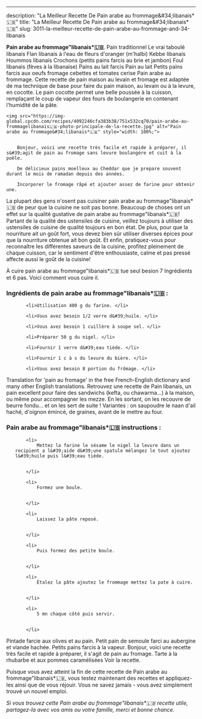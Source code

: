 ---
description: "La Meilleur Recette De Pain arabe au frommage&amp;#34;libanais*🇱🇧"
title: "La Meilleur Recette De Pain arabe au frommage&amp;#34;libanais*🇱🇧"
slug: 3011-la-meilleur-recette-de-pain-arabe-au-frommage-and-34-libanais

<p>
	<strong>Pain arabe au frommage&#34;libanais*🇱🇧</strong>. 
	Pain traditionnel Le vrai taboulé libanais Flan libanais à l&#39;eau de fleurs d&#39;oranger (m&#39;halbi) Kebbe libanais Hoummos libanais Crochons (petits pains farcis au brie et jambon) Foul libanais (fèves à la libanaise) Pains au lait farcis Pain au lait Petits pains farcis aux oeufs fromage cebettes et tomates cerise Pain arabe au frommage. Cette recette de pain maison au levain et fromage est adaptée de ma technique de base pour faire du pain maison, au levain ou à la levure, en cocotte. Le pain cocotte permet une belle poussée à la cuisson, remplaçant le coup de vapeur des fours de boulangerie en contenant l&#39;humidité de la pâte.
</p>
<p>
	
	<img src="https://img-global.cpcdn.com/recipes/4092246cfa383b38/751x532cq70/pain-arabe-au-frommagelibanais🇱🇧-photo-principale-de-la-recette.jpg" alt="Pain arabe au frommage&#34;libanais*🇱🇧" style="width: 100%;">
	
	
		Bonjour, voici une recette très facile et rapide à préparer, il s&#39;agit de pain au fromage sans levure boulangère et cuit à la poêle.
	
		De délicieux pains moelleux au Cheddar que je prepare souvent durant le mois de ramadan depuis des années.
	
		Incorporer le fromage râpé et ajouter assez de farine pour obtenir une.
	
</p>

La plupart des gens n'osent pas cuisiner pain arabe au frommage&#34;libanais*🇱🇧 de peur que la cuisine ne soit pas bonne. Beaucoup de choses ont un effet sur la qualité gustative de pain arabe au frommage&#34;libanais*🇱🇧! Partant de la qualité des ustensiles de cuisine, veillez toujours à utiliser des ustensiles de cuisine de qualité toujours en bon état. De plus, pour que la nourriture ait un goût fort, vous devez bien sûr utiliser diverses épices pour que la nourriture obtenue ait bon goût. Et enfin, pratiquez-vous pour reconnaître les différentes saveurs de la cuisine, profitez pleinement de chaque cuisson, car le sentiment d'être enthousiaste, calme et pas pressé affecte aussi le goût de la cuisine!

<!--inarticleads1-->

À cuire pain arabe au frommage&#34;libanais*🇱🇧 tue seul besion 7 Ingrédients et 6 pas. Voici comment vous cuire il.

<h3>Ingrédients de pain arabe au frommage&#34;libanais*🇱🇧 :</h3>

<ol>
	
		<li>Utilisation 400 g du farine. </li>
	
		<li>Vous avez besoin 1/2 verre d&#39;huile. </li>
	
		<li>Vous avez besoin 1 cuillère à soupe sel. </li>
	
		<li>Préparer 50 g du nigel. </li>
	
		<li>Fournir 1 verre d&#39;eau tiède. </li>
	
		<li>Fournir 1 c à s du levure du bière. </li>
	
		<li>Vous avez besoin 8 portion du frômage. </li>
	
</ol>

Translation for &#39;pain au fromage&#39; in the free French-English dictionary and many other English translations. Retrouvez une recette de Pain libanais, un pain excellent pour faire des sandwichs (kefta, ou chawarma…) à la maison, ou même pour accompagner les mezze. En les sortant, on les recouvre de beurre fondu… et on les sert de suite ! Variantes : on saupoudre le naan d&#39;ail haché, d&#39;oignon émincé, de graines, avant de le mettre au four. 

<!--inarticleads2-->

<h3>Pain arabe au frommage&#34;libanais*🇱🇧 instructions :</h3>

<ol>
	
		<li>
			Mettez la farine le sésame le nigel la levure dans un recipient a l&#39;aide d&#39;une spatule mélangez le tout ajoutez l&#39;huile puis l&#39;eau tiède.
			
			
		</li>
	
		<li>
			Formez une boule.
			
			
		</li>
	
		<li>
			Laissez la pâte reposé.
			
			
		</li>
	
		<li>
			Puis formez des petite boule.
			
			
		</li>
	
		<li>
			Étalez la pâte ajoutez le frommage mettez la pate à cuire.
			
			
		</li>
	
		<li>
			5 mn chaque côté puis servir.
			
			
		</li>
	
</ol>

Pintade farcie aux olives et au pain. Petit pain de semoule farci au aubergine et viande hachée. Petits pains farcis à la vapeur. Bonjour, voici une recette très facile et rapide à préparer, il s&#39;agit de pain au fromage. Tarte à la rhubarbe et aux pommes caramélisées Voir la recette. 

<!--inarticleads1-->

<p>
Puisque vous avez atteint la fin de cette recette de Pain arabe au frommage&#34;libanais*🇱🇧, vous testez maintenant des recettes et appliquez-les ainsi que de vous réjouir. Vous ne savez jamais - vous avez simplement trouvé un nouvel emploi.
</p>

<p>
<i>Si vous trouvez cette Pain arabe au frommage&#34;libanais*🇱🇧 recette utile, partagez-la avec vos amis ou votre famille, merci et bonne chance.</i>
</p>
